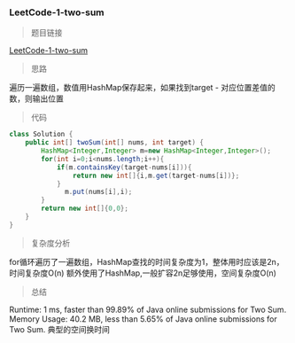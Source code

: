 ### LeetCode-1-two-sum

> 题目链接

[LeetCode-1-two-sum](https://leetcode.com/problems/two-sum/)

> 思路

遍历一遍数组，数值用HashMap保存起来，如果找到target - 对应位置差值的数，则输出位置

> 代码

```java
class Solution {
    public int[] twoSum(int[] nums, int target) {
        HashMap<Integer,Integer> m=new HashMap<Integer,Integer>();
        for(int i=0;i<nums.length;i++){
            if(m.containsKey(target-nums[i])){
                return new int[]{i,m.get(target-nums[i])};
            }
              m.put(nums[i],i);
        }
        return new int[]{0,0};
    }
}
```

> 复杂度分析

for循环遍历了一遍数组，HashMap查找的时间复杂度为1，整体用时应该是2n，时间复杂度O(n)
额外使用了HashMap,一般扩容2n足够使用，空间复杂度O(n)

> 总结

Runtime: 1 ms, faster than 99.89% of Java online submissions for Two Sum.
Memory Usage: 40.2 MB, less than 5.65% of Java online submissions for Two Sum.
典型的空间换时间
